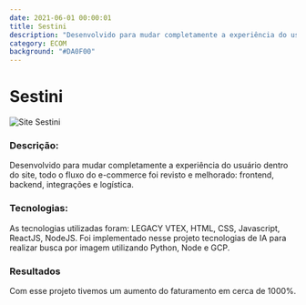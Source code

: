 ```yaml
---
date: 2021-06-01 00:00:01
title: Sestini
description: "Desenvolvido para mudar completamente a experiência do usuário..."
category: ECOM
background: "#DA0F00"
---
```


# Sestini
![Site Sestini](/assets/img/sestini.png)

### Descrição:
Desenvolvido para mudar completamente a experiência do usuário dentro do site, todo o fluxo do e-commerce foi revisto e melhorado: frontend, backend, integrações e logística.

### Tecnologias:
As tecnologias utilizadas foram: LEGACY VTEX, HTML, CSS, Javascript, ReactJS, NodeJS.
Foi implementado nesse projeto tecnologias de IA para realizar busca por imagem utilizando Python, Node e GCP.

### Resultados
Com esse projeto tivemos um aumento do faturamento em cerca de 1000%.